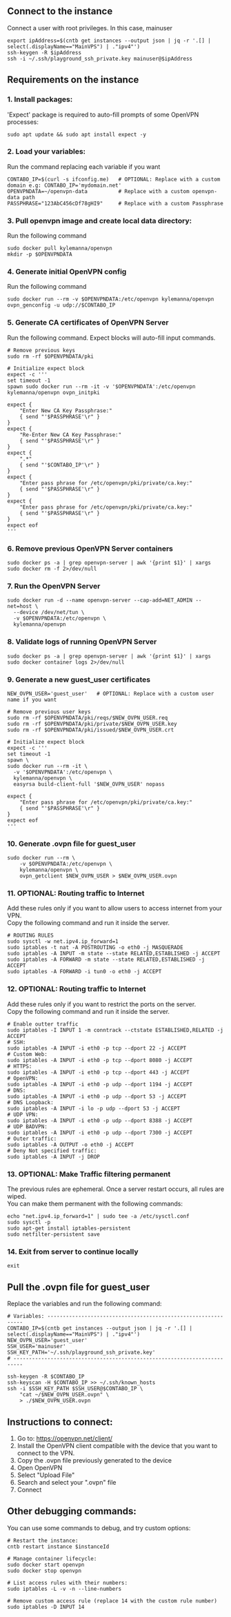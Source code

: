 ## Connect to the instance
Connect a user with root privileges. In this case, mainuser
```
export ipAddress=$(cntb get instances --output json | jq -r '.[] | select(.displayName=="MainVPS") | ."ipv4"')
ssh-keygen -R $ipAddress
ssh -i ~/.ssh/playground_ssh_private.key mainuser@$ipAddress
```

## Requirements on the instance
### 1. Install packages:
'Expect' package is required to auto-fill prompts of some OpenVPN processes:
```
sudo apt update && sudo apt install expect -y
```

### 2. Load your variables:
Run the command replacing each variable if you want
```
CONTABO_IP=$(curl -s ifconfig.me)   # OPTIONAL: Replace with a custom domain e.g: CONTABO_IP='mydomain.net'
OPENVPNDATA=~/openvpn-data          # Replace with a custom openvpn-data path
PASSPHRASE="123AbC456cDf78gHI9"     # Replace with a custom Passphrase
```

### 3. Pull openvpn image and create local data directory:
Run the following command
```
sudo docker pull kylemanna/openvpn
mkdir -p $OPENVPNDATA
```

### 4. Generate initial OpenVPN config
Run the following command
```
sudo docker run --rm -v $OPENVPNDATA:/etc/openvpn kylemanna/openvpn ovpn_genconfig -u udp://$CONTABO_IP
```

### 5. Generate CA certificates of OpenVPN Server
Run the following command. Expect blocks will auto-fill input commands.
```
# Remove previous keys
sudo rm -rf $OPENVPNDATA/pki      

# Initialize expect block
expect -c '''
set timeout -1
spawn sudo docker run --rm -it -v '$OPENVPNDATA':/etc/openvpn kylemanna/openvpn ovpn_initpki

expect {
    "Enter New CA Key Passphrase:" 
    { send "'$PASSPHRASE'\r" }
}
expect {
    "Re-Enter New CA Key Passphrase:" 
    { send "'$PASSPHRASE'\r" }
}
expect {
    ".*" 
    { send "'$CONTABO_IP'\r" }
}
expect {
    "Enter pass phrase for /etc/openvpn/pki/private/ca.key:" 
    { send "'$PASSPHRASE'\r" }
}
expect {
    "Enter pass phrase for /etc/openvpn/pki/private/ca.key:" 
    { send "'$PASSPHRASE'\r" }
}
expect eof
'''
```

### 6. Remove previous OpenVPN Server containers
```
sudo docker ps -a | grep openvpn-server | awk '{print $1}' | xargs sudo docker rm -f 2>/dev/null
```

### 7. Run the OpenVPN Server
```
sudo docker run -d --name openvpn-server --cap-add=NET_ADMIN --net=host \
  --device /dev/net/tun \
  -v $OPENVPNDATA:/etc/openvpn \
  kylemanna/openvpn
```

### 8. Validate logs of running OpenVPN Server
```
sudo docker ps -a | grep openvpn-server | awk '{print $1}' | xargs sudo docker container logs 2>/dev/null
```

### 9. Generate a new **guest_user** certificates
```
NEW_OVPN_USER='guest_user'   # OPTIONAL: Replace with a custom user name if you want

# Remove previous user keys
sudo rm -rf $OPENVPNDATA/pki/reqs/$NEW_OVPN_USER.req
sudo rm -rf $OPENVPNDATA/pki/private/$NEW_OVPN_USER.key
sudo rm -rf $OPENVPNDATA/pki/issued/$NEW_OVPN_USER.crt

# Initialize expect block
expect -c '''
set timeout -1
spawn \
sudo docker run --rm -it \
  -v '$OPENVPNDATA':/etc/openvpn \
  kylemanna/openvpn \
  easyrsa build-client-full '$NEW_OVPN_USER' nopass

expect {
    "Enter pass phrase for /etc/openvpn/pki/private/ca.key:" 
    { send "'$PASSPHRASE'\r" }
}
expect eof
'''
```

### 10. Generate **.ovpn** file for **guest_user**
```
sudo docker run --rm \
    -v $OPENVPNDATA:/etc/openvpn \
    kylemanna/openvpn \
    ovpn_getclient $NEW_OVPN_USER > $NEW_OVPN_USER.ovpn
```

### 11. OPTIONAL: Routing traffic to Internet
Add these rules only if you want to allow users to access internet from your VPN.  
Copy the following command and run it inside the server.
```
# ROUTING RULES
sudo sysctl -w net.ipv4.ip_forward=1
sudo iptables -t nat -A POSTROUTING -o eth0 -j MASQUERADE
sudo iptables -A INPUT -m state --state RELATED,ESTABLISHED -j ACCEPT
sudo iptables -A FORWARD -m state --state RELATED,ESTABLISHED -j ACCEPT
sudo iptables -A FORWARD -i tun0 -o eth0 -j ACCEPT
```

### 12. OPTIONAL: Routing traffic to Internet
Add these rules only if you want to restrict the ports on the server.  
Copy the following command and run it inside the server.
```
# Enable outter traffic
sudo iptables -I INPUT 1 -m conntrack --ctstate ESTABLISHED,RELATED -j ACCEPT
# SSH:
sudo iptables -A INPUT -i eth0 -p tcp --dport 22 -j ACCEPT
# Custom Web:
sudo iptables -A INPUT -i eth0 -p tcp --dport 8080 -j ACCEPT
# HTTPS:
sudo iptables -A INPUT -i eth0 -p tcp --dport 443 -j ACCEPT
# OpenVPN:
sudo iptables -A INPUT -i eth0 -p udp --dport 1194 -j ACCEPT
# DNS:
sudo iptables -A INPUT -i eth0 -p udp --dport 53 -j ACCEPT
# DNS Loopback:
sudo iptables -A INPUT -i lo -p udp --dport 53 -j ACCEPT
# UDP VPN:
sudo iptables -A INPUT -i eth0 -p udp --dport 8388 -j ACCEPT
# UDP BADVPN:
sudo iptables -A INPUT -i eth0 -p udp --dport 7300 -j ACCEPT
# Outer traffic:
sudo iptables -A OUTPUT -o eth0 -j ACCEPT
# Deny Not specified traffic:
sudo iptables -A INPUT -j DROP
```

### 13. OPTIONAL: Make Traffic filtering permanent
The previous rules are ephemeral. Once a server restart occurs, all rules are wiped.  
You can make them permanent with the following commands:  
```
echo "net.ipv4.ip_forward=1" | sudo tee -a /etc/sysctl.conf
sudo sysctl -p
sudo apt-get install iptables-persistent
sudo netfilter-persistent save
```

### 14. Exit from server to continue locally
```
exit
```

## Pull the **.ovpn** file for **guest_user**
Replace the variables and run the following command:
```
# Variables: --------------------------------------------------------------
CONTABO_IP=$(cntb get instances --output json | jq -r '.[] | select(.displayName=="MainVPS") | ."ipv4"')
NEW_OVPN_USER='guest_user'
SSH_USER='mainuser'
SSH_KEY_PATH='~/.ssh/playground_ssh_private.key'
# -------------------------------------------------------------------------

ssh-keygen -R $CONTABO_IP
ssh-keyscan -H $CONTABO_IP >> ~/.ssh/known_hosts
ssh -i $SSH_KEY_PATH $SSH_USER@$CONTABO_IP \
    "cat ~/$NEW_OVPN_USER.ovpn" \
    > ./$NEW_OVPN_USER.ovpn
```

## Instructions to connect:
1. Go to: https://openvpn.net/client/  
2. Install the OpenVPN client compatible with the device that you want to connect to the VPN. 
2. Copy the .ovpn file previously generated to the device
3. Open OpenVPN
4. Select "Upload File"
5. Search and select your ".ovpn" file
6. Connect

## Other debugging commands:
You can use some commands to debug, and try custom options:
```
# Restart the instance:
cntb restart instance $instanceId

# Manage container lifecycle:
sudo docker start openvpn
sudo docker stop openvpn

# List access rules with their numbers:
sudo iptables -L -v -n --line-numbers

# Remove custom access rule (replace 14 with the custom rule number)
sudo iptables -D INPUT 14
```